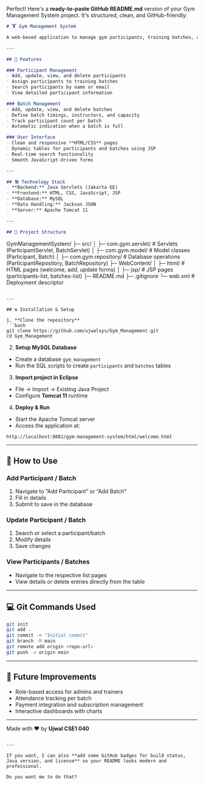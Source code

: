 Perfect! Here's a **ready-to-paste GitHub README.md** version of your Gym Management System project. It's structured, clean, and GitHub-friendly:

```markdown
# 🏋️ Gym Management System

A web-based application to manage gym participants, training batches, and schedules efficiently. Built using **Java Servlets**, **JSP**, **MySQL**, and **JSON**, this project demonstrates full-stack web development with dynamic web pages and server-side handling.

---

## 🌟 Features

### Participant Management
- Add, update, view, and delete participants
- Assign participants to training batches
- Search participants by name or email
- View detailed participant information

### Batch Management
- Add, update, view, and delete batches
- Define batch timings, instructors, and capacity
- Track participant count per batch
- Automatic indication when a batch is full

### User Interface
- Clean and responsive **HTML/CSS** pages
- Dynamic tables for participants and batches using JSP
- Real-time search functionality
- Smooth JavaScript-driven forms

---

## 🛠 Technology Stack
- **Backend:** Java Servlets (Jakarta EE)
- **Frontend:** HTML, CSS, JavaScript, JSP
- **Database:** MySQL
- **Data Handling:** Jackson JSON
- **Server:** Apache Tomcat 11

---

## 📂 Project Structure
```

GymManagementSystem/
├─ src/
│  ├─ com.gym.servlet/       # Servlets (ParticipantServlet, BatchServlet)
│  ├─ com.gym.model/         # Model classes (Participant, Batch)
│  ├─ com.gym.repository/    # Database operations (ParticipantRepository, BatchRepository)
├─ WebContent/
│  ├─ html/                  # HTML pages (welcome, add, update forms)
│  ├─ jsp/                   # JSP pages (participants-list, batches-list)
├─ README.md
├─ .gitignore
└─ web.xml                   # Deployment descriptor

````

---

## ⚙️ Installation & Setup

1. **Clone the repository**  
```bash
git clone https://github.com/ujwalsys/Gym_Management.git
cd Gym_Management
````

2. **Setup MySQL Database**

* Create a database `gym_management`
* Run the SQL scripts to create `participants` and `batches` tables

3. **Import project in Eclipse**

* File → Import → Existing Java Project
* Configure **Tomcat 11** runtime

4. **Deploy & Run**

* Start the Apache Tomcat server
* Access the application at:

```
http://localhost:8081/gym-management-system/html/welcome.html
```

---

## 🚀 How to Use

### Add Participant / Batch

1. Navigate to “Add Participant” or “Add Batch”
2. Fill in details
3. Submit to save in the database

### Update Participant / Batch

1. Search or select a participant/batch
2. Modify details
3. Save changes

### View Participants / Batches

* Navigate to the respective list pages
* View details or delete entries directly from the table

---

## 💻 Git Commands Used

```bash
git init
git add .
git commit -m "Initial commit"
git branch -M main
git remote add origin <repo-url>
git push -u origin main
```

---

## 🔮 Future Improvements

* Role-based access for admins and trainers
* Attendance tracking per batch
* Payment integration and subscription management
* Interactive dashboards with charts

---

Made with ❤️ by **Ujwal CSE1 040**

```

---

If you want, I can also **add some GitHub badges for build status, Java version, and license** so your README looks modern and professional.  

Do you want me to do that?
```
